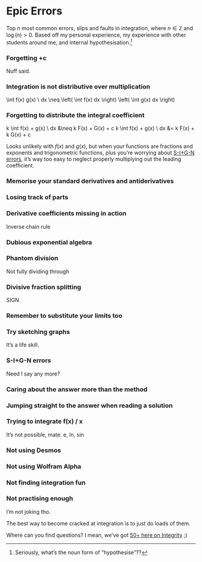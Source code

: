 # Epic Errors
<!-- #SQUARK live! dev!
| dest = guides/integrals/epic-errors
| capt = Surprisingly unrare pitfalls in integration
| index = guides / integrals
| date = 2025 January 21
-->

Top $n$ most common errors, slips and faults in integration, where $n \in \mathbb{Z}$ and $\log(n) > 0$. Based off my personal experience, my experience with other students around me, and internal hypothesisation.[^hypo]

[^hypo]: Seriously, what’s the noun form of “hypothesise”??


### Forgetting +c
Nuff said.

### Integration is not distributive over multiplication

\int f(x) g(x) \ dx \neq \left( \int f(x) dx \right) \left( \int g(x) dx \right)

### Forgetting to distribute the integral coefficient

k \int f(x) + g(x) \ dx &\neq k F(x) + G(x) + c
k \int f(x) + g(x) \ dx &= k F(x) + k G(x) + c

Looks unlikely with $f(x)$ and $g(x)$, but when your functions are fractions and exponents and trigonometric functions, plus you’re worrying about [S-I+G-N errors](../sign.md), it’s way too easy to neglect properly multiplying out the leading coefficient.

### Memorise your standard derivatives and antiderivatives

### Losing track of parts

### Derivative coefficients missing in action
Inverse chain rule

### Dubious exponential algebra

### Phantom division
Not fully dividing through

### Divisive fraction splitting
SIGN

### Remember to substitute your limits too

### Try sketching graphs
It’s a life skill.

### S-I+G-N errors
Need I say any more?

### Caring about the answer more than the method

### Jumping straight to the answer when reading a solution

### Trying to integrate f(x) / x
It’s not possible, mate. e, ln, sin

### Not using Desmos

### Not using Wolfram Alpha

### Not finding integration fun

### Not practising enough
I’m not joking tho.

The best way to become cracked at integration is to just do loads of them.

Where can you find questions? I mean, we’ve got [50+ here on Integrity](https://sup2point0.github.io/integrity/questions/integrals) ;)
